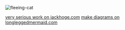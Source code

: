 ![fleeing-cat](https://github.com/user-attachments/assets/a6db99f9-7df9-419e-8294-82e265d83989)

[very serious work on jackhoge.com](https://www.jackhoge.com)
[make diagrams on longleggedmermaid.com](https://www.longleggedmermaid.com)
